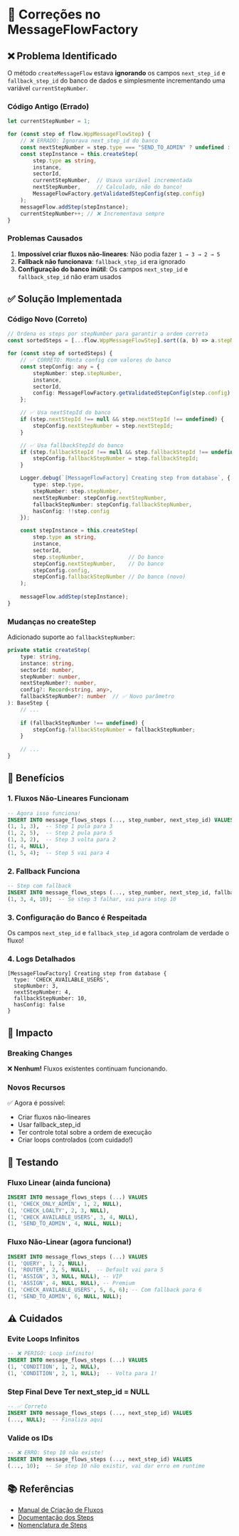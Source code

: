# 🔧 Correções no MessageFlowFactory

## ❌ Problema Identificado

O método `createMessageFlow` estava **ignorando** os campos `next_step_id` e `fallback_step_id` do banco de dados e simplesmente incrementando uma variável `currentStepNumber`.

### Código Antigo (Errado)
```typescript
let currentStepNumber = 1;

for (const step of flow.WppMessageFlowStep) {
    // ❌ ERRADO: Ignorava next_step_id do banco
    const nextStepNumber = step.type === "SEND_TO_ADMIN" ? undefined : currentStepNumber + 1;
    const stepInstance = this.createStep(
        step.type as string,
        instance,
        sectorId,
        currentStepNumber,  // Usava variável incrementada
        nextStepNumber,     // Calculado, não do banco!
        MessageFlowFactory.getValidatedStepConfig(step.config)
    );
    messageFlow.addStep(stepInstance);
    currentStepNumber++; // ❌ Incrementava sempre
}
```

### Problemas Causados

1. **Impossível criar fluxos não-lineares**: Não podia fazer `1 → 3 → 2 → 5`
2. **Fallback não funcionava**: `fallback_step_id` era ignorado
3. **Configuração do banco inútil**: Os campos `next_step_id` e `fallback_step_id` não eram usados

## ✅ Solução Implementada

### Código Novo (Correto)
```typescript
// Ordena os steps por stepNumber para garantir a ordem correta
const sortedSteps = [...flow.WppMessageFlowStep].sort((a, b) => a.stepNumber - b.stepNumber);

for (const step of sortedSteps) {
    // ✅ CORRETO: Monta config com valores do banco
    const stepConfig: any = {
        stepNumber: step.stepNumber,
        instance,
        sectorId,
        config: MessageFlowFactory.getValidatedStepConfig(step.config)
    };

    // ✅ Usa nextStepId do banco
    if (step.nextStepId !== null && step.nextStepId !== undefined) {
        stepConfig.nextStepNumber = step.nextStepId;
    }

    // ✅ Usa fallbackStepId do banco
    if (step.fallbackStepId !== null && step.fallbackStepId !== undefined) {
        stepConfig.fallbackStepNumber = step.fallbackStepId;
    }

    Logger.debug(`[MessageFlowFactory] Creating step from database`, {
        type: step.type,
        stepNumber: step.stepNumber,
        nextStepNumber: stepConfig.nextStepNumber,
        fallbackStepNumber: stepConfig.fallbackStepNumber,
        hasConfig: !!step.config
    });

    const stepInstance = this.createStep(
        step.type as string,
        instance,
        sectorId,
        step.stepNumber,              // Do banco
        stepConfig.nextStepNumber,    // Do banco
        stepConfig.config,
        stepConfig.fallbackStepNumber // Do banco (novo)
    );
    
    messageFlow.addStep(stepInstance);
}
```

### Mudanças no createStep

Adicionado suporte ao `fallbackStepNumber`:

```typescript
private static createStep(
    type: string,
    instance: string,
    sectorId: number,
    stepNumber: number,
    nextStepNumber?: number,
    config?: Record<string, any>,
    fallbackStepNumber?: number  // ✅ Novo parâmetro
): BaseStep {
    // ...
    
    if (fallbackStepNumber !== undefined) {
        stepConfig.fallbackStepNumber = fallbackStepNumber;
    }
    
    // ...
}
```

## 🎯 Benefícios

### 1. Fluxos Não-Lineares Funcionam
```sql
-- Agora isso funciona!
INSERT INTO message_flows_steps (..., step_number, next_step_id) VALUES
(1, 1, 3),  -- Step 1 pula para 3
(1, 2, 5),  -- Step 2 pula para 5
(1, 3, 2),  -- Step 3 volta para 2
(1, 4, NULL),
(1, 5, 4);  -- Step 5 vai para 4
```

### 2. Fallback Funciona
```sql
-- Step com fallback
INSERT INTO message_flows_steps (..., step_number, next_step_id, fallback_step_id) VALUES
(1, 3, 4, 10);  -- Se step 3 falhar, vai para step 10
```

### 3. Configuração do Banco é Respeitada
Os campos `next_step_id` e `fallback_step_id` agora controlam de verdade o fluxo!

### 4. Logs Detalhados
```
[MessageFlowFactory] Creating step from database {
  type: 'CHECK_AVAILABLE_USERS',
  stepNumber: 3,
  nextStepNumber: 4,
  fallbackStepNumber: 10,
  hasConfig: false
}
```

## 📝 Impacto

### Breaking Changes
❌ **Nenhum!** Fluxos existentes continuam funcionando.

### Novos Recursos
✅ Agora é possível:
- Criar fluxos não-lineares
- Usar fallback_step_id
- Ter controle total sobre a ordem de execução
- Criar loops controlados (com cuidado!)

## 🧪 Testando

### Fluxo Linear (ainda funciona)
```sql
INSERT INTO message_flows_steps (...) VALUES
(1, 'CHECK_ONLY_ADMIN', 1, 2, NULL),
(1, 'CHECK_LOALTY', 2, 3, NULL),
(1, 'CHECK_AVAILABLE_USERS', 3, 4, NULL),
(1, 'SEND_TO_ADMIN', 4, NULL, NULL);
```

### Fluxo Não-Linear (agora funciona!)
```sql
INSERT INTO message_flows_steps (...) VALUES
(1, 'QUERY', 1, 2, NULL),
(1, 'ROUTER', 2, 5, NULL),  -- Default vai para 5
(1, 'ASSIGN', 3, NULL, NULL), -- VIP
(1, 'ASSIGN', 4, NULL, NULL), -- Premium
(1, 'CHECK_AVAILABLE_USERS', 5, 6, 6); -- Com fallback para 6
(1, 'SEND_TO_ADMIN', 6, NULL, NULL);
```

## ⚠️ Cuidados

### Evite Loops Infinitos
```sql
-- ❌ PERIGO: Loop infinito!
INSERT INTO message_flows_steps (...) VALUES
(1, 'CONDITION', 1, 2, NULL),
(1, 'CONDITION', 2, 1, NULL);  -- Volta para 1!
```

### Step Final Deve Ter next_step_id = NULL
```sql
-- ✅ Correto
INSERT INTO message_flows_steps (..., next_step_id) VALUES
(..., NULL);  -- Finaliza aqui
```

### Valide os IDs
```sql
-- ❌ ERRO: Step 10 não existe!
INSERT INTO message_flows_steps (..., next_step_id) VALUES
(..., 10);  -- Se step 10 não existir, vai dar erro em runtime
```

## 📚 Referências

- [Manual de Criação de Fluxos](./MANUAL_CRIACAO_FLUXOS.md)
- [Documentação dos Steps](./STEPS_DOCUMENTATION.md)
- [Nomenclatura de Steps](../refactor/NOMENCLATURA_STEPS.md)
